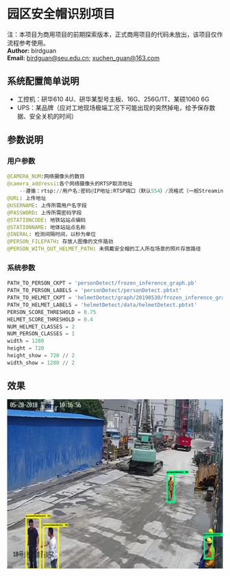 # 园区安全帽识别项目
注：本项目为商用项目的前期探索版本，正式商用项目的代码未放出，该项目仅作流程参考使用。   
**Author:** birdguan  
**Email:** birdguan@seu.edu.cn; xuchen_guan@163.com

## 系统配置简单说明
- 工控机：研华610 4U、研华某型号主板、16G、256G/1T、某硕1060 6G  
- UPS：某品牌（应对工地现场极端工况下可能出现的突然掉电，给予保存数据、安全关机的时间）

## 参数说明
### 用户参数
```python
@CAMERA_NUM:网络摄像头的数目
@camera_addressi:各个网络摄像头的RTSP取流地址
    --遵循：rtsp://用户名:密码@IP地址:RTSP端口（默认554）/流格式（一般Streaming）/Channels/通道号（一般主通道101）
@URL: 上传地址
@USERNAME: 上传所需用户名字段
@PASSWORD: 上传所需密码字段
@STATIONCODE: 地铁站站点编码
@STATIONNAME: 地体站站点名称
@INERAL: 检测间隔时间，以秒为单位
@PERSON_FILEPATH: 存放人图像的文件路劲
@PERSON_WITH_OUT_HELMET_PATH: 未佩戴安全帽的工人所在场景的照片存放路径
```
### 系统参数
```python
PATH_TO_PERSON_CKPT = 'personDetect/frozen_inference_graph.pb'
PATH_TO_PERSON_LABELS = 'personDetect/personDetect.pbtxt'
PATH_TO_HELMET_CKPT = 'helmetDetect/graph/20190530/frozen_inference_graph.pb'
PATH_TO_HELMET_LABELS = 'helmetDetect/data/helmetDetect.pbtxt'
PERSON_SCORE_THRESHOLD = 0.75
HELMET_SCORE_THRESHOLD = 0.4
NUM_HELMET_CLASSES = 2
NUM_PERSON_CLASSES = 1
width = 1280
height = 720
height_show = 720 // 2
width_show = 1280 // 2
```
## 效果
![](./img/helmet_detection_res.jpg)
